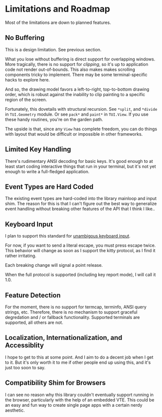 # Limitations and Roadmap

Most of the limitations are down to planned features.

## No Buffering

This is a design limitation. See previous section.

What you lose without buffering is direct support for overlapping
windows. More tragically, there is no support for *clipping*, so it's
up to application code not render out-of-bounds. This also makes makes
scrolling components tricky to implement. There may be some
terminal-specific hacks to explore here.

And so, the drawing model favors a left-to-right, top-to-bottom
drawing order, which is robust against the inability to clip painting
to a specific region of the screen.

Fortunately, this dovetails with structural recursion. See `*split`,
and `*divide` in `TUI.Geometry` module. Or see `pack*` and `paint*` in
`TUI.View`. If you use these handy routines, you're on the garden
path.

The upside is that, since any `View` has complete freedom, you can do
things with layout that would be difficult or impossible in other
frameworks.

## Limited Key Handling

There's rudimentary ANSI decoding for basic keys. It's good enough to
at least start coding interactive things that run in your terminal,
but it's not yet enough to write a full-fledged application.

## Event Types are Hard Coded

The existing event types are hard-coded into the library mainloop and
input shim. The reason for this is that I can't figure out the best
way to generalize event handling without breaking other features of
the API that I think I like..

## <a name="kbd">Keyboard Input

I plan to support this standard for [unambigous keyboard
input](https://sw.kovidgoyal.net/kitty/keyboard-protocol/).

For now, if you want to send a literal escape, you must press escape
twice. This behavior will change as soon as I support the kitty
protocol, as I find it rather irritating.

Each breaking change will signal a point release.

When the full protocol is supported (including key report mode), I
will call it 1.0.

## Feature Detection

For the moment, there is no support for termcap, terminfo, ANSI query
strings, etc. Therefore, there is no mechanism to support graceful
degredation and / or fallback functionality. Supported terminals are
supported, all others are not.

## Localization, Internationalization, and Accessiblity

I hope to get to this at some point. And I aim to do a decent job when
I get to it. But it's only worth it to me if other people end up using
this, and it's just too soon to say.

## Compatibility Shim for Browsers

I can see no reason why this library couldn't eventually support
running in the browser, particularly with the help of an embedded
VTE. This could be an easy and fun way to create single page apps with
a certain nerdy aesthetic.
